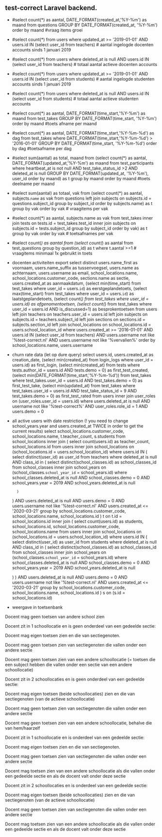 ## test-correct Laravel backend.

- #select count(*) as aantal, DATE_FORMAT(created_at,'%Y-%m') as maand from questions GROUP BY DATE_FORMAT(created_at, '%Y-%m') order by maand #vraag items groei
- #select count(*) from users where updated_at >= '2019-01-01' AND users.id IN (select user_id from teachers) # aantal ingelogde docenten accounts sinds 1 januari 2019
- #select count(*) from users where deleted_at is null AND users.id IN (select user_id from teachers) # totaal aantal actieve docenten accounts
- #select count(*) from users where updated_at >= '2019-01-01' AND users.id IN (select user_id from students) # aantal ingelogde studenten accounts sinds 1 januari 2019
- #select count(*) from users where deleted_at is null AND users.id IN (select user_id from students) # totaal aantal actieve studenten accounts
- #select count(*) as aantal, DATE_FORMAT(time_start,'%Y-%m') as maand from test_takes GROUP BY DATE_FORMAT(time_start, '%Y-%m') order by maand #toets afname per maand
- #select count(*) as aantal, DATE_FORMAT(time_start,'%Y-%m-%d') as dag from test_takes where DATE_FORMAT(time_start,'%Y-%m-%d') > '2016-01-01' GROUP BY DATE_FORMAT(time_start, '%Y-%m-%d') order by dag #toetsafname per dag
- #select sum(aantal) as total, maand from (select count(*) as aantal, DATE_FORMAT(updated_at,'%Y-%m') as maand from test_participants where heartbeat_at is not null AND test_take_status_id >2 AND deleted_at is null GROUP BY DATE_FORMAT(updated_at, '%Y-%m'), user_id order by maand) as t group by maand order by maand 
 #toets deelname per maand
- #select sum(aantal) as totaal, vak from (select count(*) as aantal, subjects.`name` as vak from questions left join subjects on subjects.id = questions.subject_id group by subject_id order by subjects.name) as t group by vak order by vak # vraagitems per vak
- #select count(*) as aantal, subjects.name as vak from test_takes inner join tests on tests.id = test_takes.test_id inner join subjects on subjects.id = tests.subject_id group by subject_id order by vak) as t group by vak order by vak # toetsafnames per vak
- #select count(*) as aantal from (select count(*) as aantal from test_questions group by question_id) as t where t.aantal >=1 # vraagitems minimaal 1x gebruikt in toets


- docenten activiteiten export
select 
	distinct
	users.name_first as voornaam, 
	users.name_suffix as tussenvoegsel, 
	users.name as achternaam,
	users.username as email,
	school_locations.name,
	school_locations.customer_code,
	sections.name as sectie,
	users.created_at as aanmaakdatum,
	(select min(time_start) from test_takes where user_id = users.`id`) as eerstgeplandetoets,
	(select max(time_start) from test_takes where user_id = users.`id`) as laatstgeplandetoets,
	(select count(*) from test_takes where user_id = users.id) as afgenomentoetsen,
	(select count(*) from test_takes where user_id = users.id AND is_discussed=1) as besprokentoetsen
from 
	users 
	left join teachers on teachers.user_id = users.id 
	left join subjects on subjects.id = teachers.subject_id
	left join sections on sections.id = subjects.section_id
	left join school_locations on school_locations.id = users.school_location_id
where 
	users.created_at >= '2016-01-01' AND 
	users.id  IN (select user_id from teachers) AND
	users.username not like '%test-correct.nl' AND
	users.username not like '%vervallen%'
order by
	school_locations.name,
	users.username

- churn rate data (let op dure query)
select 
	users.id,
	users.created_at as creation_date,
	(select min(created_at) from login_logs where user_id = users.id) as first_login,
	(select min(created_at) from tests where tests.author_id = users.id AND tests.demo = 0) as first_test_created,
	(select min(DATE_FORMAT(time_start,'%Y-%m-%d')) from test_takes where test_takes.user_id = users.id AND test_takes.demo = 0) as first_test_take,
	(select min(updated_at) from test_takes where test_takes.user_id = users.id AND test_take_status_id = 9 AND test_takes.demo = 0) as first_test_rated
from 
	users
inner join user_roles on (user_roles.user_id = users.id)
where 
	users.deleted_at is null 
	AND username not like '%test-correct%'
	AND user_roles.role_id = 1
	AND users.demo = 0


- all active users with date restriction (! you need to change school_years.year and users.created_at TWICE in order to get the current results)
select 
    school_locations.customer_code,
    school_locations.name,
    t.teacher_count,
    s.students
from
    school_locations
    inner join 
(
select 
    count(users.id) as teacher_count, 
    school_locations.id
from
    users
    inner join school_locations on (school_locations.id = users.school_location_id)
where
    users.id IN (
        select distinct(user_id)  as user_id from teachers where deleted_at is null AND class_id in (
            select 
                distinct(school_classes.id) as school_classes_id
            from
                school_classes
                inner join school_years on (school_classes.`school_year_id` = school_years.id)
            where
                school_classes.deleted_at is null AND
                school_classes.demo = 0 AND
                school_years.year = 2019 AND
                school_years.deleted_at is null
				
        )
    ) AND
    users.deleted_at is null AND
    users.demo = 0 AND
    users.username not like '%test-correct.nl' AND
    users.created_at <= '2020-03-21'
group by 
    school_locations.customer_code,
    school_locations.name,
    school_locations.id
) t on t.id = school_locations.id
inner join (
select 
  count(users.id) as students, 
  school_locations.id,
  school_locations.customer_code,
  school_locations.name
from
  users
  inner join school_locations on (school_locations.id = users.school_location_id)
where
  users.id IN (
    select distinct(user_id)  as user_id from students where deleted_at is null AND class_id in (
      select 
        distinct(school_classes.id) as school_classes_id
      from
        school_classes
        inner join school_years on (school_classes.`school_year_id` = school_years.id)
      where
        school_classes.deleted_at is null AND
        school_classes.demo = 0 AND 
        school_years.year = 2019 AND
        school_years.deleted_at is null
        
    )
  ) AND
  users.deleted_at is null AND
  users.demo = 0 AND
  users.username not like '%test-correct.nl' AND
      users.created_at <= '2020-03-21'
group by 
  school_locations.customer_code,
  school_locations.name,
  school_locations.id
) s on (s.id = school_locations.id)

- weergave in toetsenbank
  
Docent mag geen toetsen van andere school zien

Docent zit in 1 schoollocatie en is geen onderdeel van een gedeelde sectie:

Docent mag eigen toetsen zien en die van sectiegenoten.

Docent mag geen toetsen zien van sectiegenoten die vallen onder een andere sectie

Docent mag geen toetsen zien van een andere schoollocatie (= toetsen die een subject hebben die vallen onder een sectie van een andere schoollocatie)

Docent zit in 2 schoollocaties en is geen onderdeel van een gedeelde sectie:

Docent mag eigen toetsen (beide schoollocaties) zien en die van sectiegenoten (van de actieve schoollocatie)

Docent mag geen toetsen zien van sectiegenoten die vallen onder een andere sectie

Docent mag geen toetsen zien van een andere schoollocatie, behalve die van hem/haarzelf

Docent zit in 1 schoollocatie en is onderdeel van een gedeelde sectie:

Docent mag eigen toetsen zien en die van sectiegenoten.

Docent mag geen toetsen zien van sectiegenoten die vallen onder een andere sectie

Docent mag toetsen zien van een andere schoollocatie als die vallen onder een gedeelde sectie en als de docent valt onder deze sectie

Docent zit in 2 schoollocaties en is onderdeel van een gedeelde sectie:

Docent mag eigen toetsen (beide schoollocaties) zien en die van sectiegenoten (van de actieve schoollocatie)

Docent mag geen toetsen zien van sectiegenoten die vallen onder een andere sectie

Docent mag toetsen zien van een andere schoollocatie als die vallen onder een gedeelde sectie en als de docent valt onder deze sectie